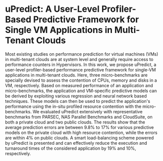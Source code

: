 # uPredict: A User-Level Profiler-Based Predictive Framework for Single VM Applications in Multi-Tenant Clouds
 
Most existing studies on performance prediction for virtual machines (VMs) in multi-tenant clouds are at system level and generally require access to performance counters in Hypervisors. In this work, we propose uPredict, a user-level profiler-based performance predictive framework for single-VM applications in multi-tenant clouds. Here, three micro-benchmarks are specially devised to assess the contention of CPUs, memory and disks in a VM, respectively. Based on measured performance of an application and micro-benchmarks, the application and VM-specific predictive models can be derived by exploiting various regression and neural network based techniques. These models can then be used to predict the application's performance using the in-situ profiled resource contention with the micro-benchmarks. We evaluated uPredict extensively with representative benchmarks from PARSEC, NAS Parallel Benchmarks and CloudSuite, on both a private cloud and two public clouds. The results show that the average prediction errors are between 9.8% to 17% for various predictive models on the private cloud with high resource contention, while the errors are within 4% on public clouds. A smart load-balancing scheme powered by uPredict is presented and can effectively reduce the execution and turnaround times of the considered application by 19% and 10%, respectively.
